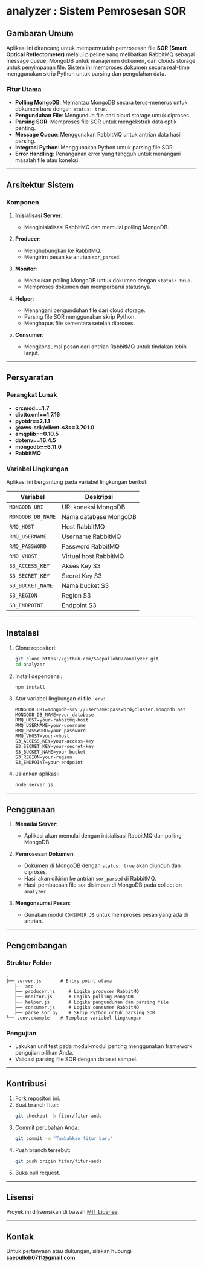 # analyzer : Sistem Pemrosesan SOR

## Gambaran Umum

Aplikasi ini dirancang untuk mempermudah pemrosesan file **SOR (Smart Optical Reflectometer)** melalui pipeline yang melibatkan RabbitMQ sebagai message queue, MongoDB untuk manajemen dokumen, dan clouds storage untuk penyimpanan file. Sistem ini memproses dokumen secara real-time menggunakan skrip Python untuk parsing dan pengolahan data.

### Fitur Utama
- **Polling MongoDB**: Memantau MongoDB secara terus-menerus untuk dokumen baru dengan `status: true`.
- **Pengunduhan File**: Mengunduh file dari cloud storage untuk diproses.
- **Parsing SOR**: Memproses file SOR untuk mengekstrak data optik penting.
- **Message Queue**: Menggunakan RabbitMQ untuk antrian data hasil parsing.
- **Integrasi Python**: Menggunakan Python untuk parsing file SOR.
- **Error Handling**: Penanganan error yang tangguh untuk menangani masalah file atau koneksi.

---

## Arsitektur Sistem

### Komponen
1. **Inisialisasi Server**:
   - Menginisialisasi RabbitMQ dan memulai polling MongoDB.
   
2. **Producer**:
   - Menghubungkan ke RabbitMQ.
   - Mengirim pesan ke antrian `sor_parsed`.

3. **Monitor**:
   - Melakukan polling MongoDB untuk dokumen dengan `status: true`.
   - Memproses dokumen dan memperbarui statusnya.

4. **Helper**:
   - Menangani pengunduhan file dari cloud storage.
   - Parsing file SOR menggunakan skrip Python.
   - Menghapus file sementara setelah diproses.

5. **Consumer**:
   - Mengkonsumsi pesan dari antrian RabbitMQ untuk tindakan lebih lanjut.

---

## Persyaratan

### Perangkat Lunak
- **crcmod==1.7**
- **dicttoxml==1.7.16**
- **pyotdr==2.1.1**
- **@aws-sdk/client-s3==3.701.0**
- **amqplib==0.10.5**
- **dotenv==16.4.5**
- **mongodb==6.11.0**
- **RabbitMQ**

### Variabel Lingkungan
Aplikasi ini bergantung pada variabel lingkungan berikut:

| Variabel          | Deskripsi                               |
|-------------------|------------------------------------------|
| `MONGODB_URI`     | URI koneksi MongoDB                     |
| `MONGODB_DB_NAME` | Nama database MongoDB                   |
| `RMQ_HOST`        | Host RabbitMQ                           |
| `RMQ_USERNAME`    | Username RabbitMQ                       |
| `RMQ_PASSWORD`    | Password RabbitMQ                       |
| `RMQ_VHOST`       | Virtual host RabbitMQ                   |
| `S3_ACCESS_KEY`   | Akses Key     S3                        |
| `S3_SECRET_KEY`   | Secret Key     S3                       |
| `S3_BUCKET_NAME`  | Nama bucket     S3                      |
| `S3_REGION`       | Region S3                               |
| `S3_ENDPOINT`     | Endpoint S3                             |

---

## Instalasi

1. Clone repositori:
   ```bash
   git clone https://github.com/Saepulloh07/analyzer.git
   cd analyzer
   ```

2. Install dependensi:
   ```bash
   npm install
   ```

3. Atur variabel lingkungan di file `.env`:
   ```dotenv
   MONGODB_URI=mongodb+srv://username:password@cluster.mongodb.net
   MONGODB_DB_NAME=your_database
   RMQ_HOST=your-rabbitmq-host
   RMQ_USERNAME=your-username
   RMQ_PASSWORD=your-password
   RMQ_VHOST=your-vhost
   S3_ACCESS_KEY=your-access-key
   S3_SECRET_KEY=your-secret-key
   S3_BUCKET_NAME=your-bucket
   S3_REGION=your-region
   S3_ENDPOINT=your-endpoint
   ```

4. Jalankan aplikasi:
   ```bash
   node server.js
   ```

---

## Penggunaan

1. **Memulai Server**:
   - Aplikasi akan memulai dengan inisialisasi RabbitMQ dan polling MongoDB.

2. **Pemrosesan Dokumen**:
   - Dokumen di MongoDB dengan `status: true` akan diunduh dan diproses.
   - Hasil akan dikirim ke antrian `sor_parsed` di RabbitMQ.
   - Hasil pembacaan file sor disimpan di MongoDB pada collection `analyzer`

3. **Mengonsumsi Pesan**:
   - Gunakan modul `CONSUMER.JS` untuk memproses pesan yang ada di antrian.

---

## Pengembangan

### Struktur Folder
```
.
├── server.js       # Entry point utama
   ├── src
   ├── producer.js     # Logika producer RabbitMQ
   ├── monitor.js      # Logika polling MongoDB
   ├── helper.js       # Logika pengunduhan dan parsing file
   ├── consumer.js     # Logika consumer RabbitMQ
   ├── parse_sor.py    # Skrip Python untuk parsing SOR
└── .env.example    # Template variabel lingkungan
```

### Pengujian
- Lakukan unit test pada modul-modul penting menggunakan framework pengujian pilihan Anda.
- Validasi parsing file SOR dengan dataset sampel.

---

## Kontribusi

1. Fork repositori ini.
2. Buat branch fitur:
   ```bash
   git checkout -b fitur/fitur-anda
   ```
3. Commit perubahan Anda:
   ```bash
   git commit -m "Tambahkan fitur baru"
   ```
4. Push branch tersebut:
   ```bash
   git push origin fitur/fitur-anda
   ```
5. Buka pull request.

---

## Lisensi

Proyek ini dilisensikan di bawah [MIT License](LICENSE).

---

## Kontak

Untuk pertanyaan atau dukungan, silakan hubungi **saepulloh0711@gmail.com**.
